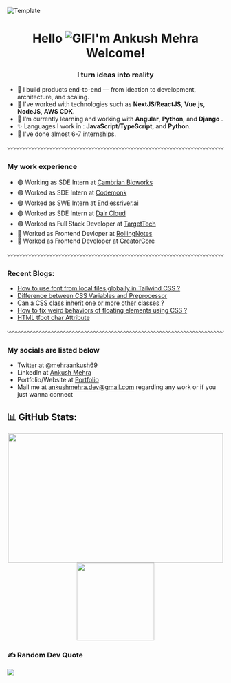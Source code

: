 
![Template](https://raw.githubusercontent.com/halfrost/halfrost/master/icons/header_.png)


<div align="center">
  <h1>Hello <img src="https://user-images.githubusercontent.com/18350557/176309783-0785949b-9127-417c-8b55-ab5a4333674e.gif" alt="GIF"/>I'm Ankush Mehra Welcome!</h1>
</div>

<h3 align="center">I turn ideas into reality </h3>

- 🚀 I build products end-to-end — from ideation to development, architecture, and scaling.    
- 👋 I've worked with technologies such as **NextJS**/**ReactJS**, **Vue.js**, **NodeJS**, **AWS CDK**.
- 💞️ I’m currently learning and working with **Angular**, **Python**, and **Django** .
- ✨ Languages I work in : **JavaScript**/**TypeScript**, and **Python**.
- 💞️ I've done almost 6-7 internships.

〰️〰️〰️〰️〰️〰️〰️〰️〰️〰️〰️〰️〰️〰️〰️〰️〰️〰️〰️〰️〰️〰️〰️〰️〰️〰️〰️〰️〰️〰️〰️〰️〰️〰️〰️〰️
### My work experience
  - 🟢 Working as SDE Intern at [Cambrian Bioworks](https://www.cambrianbioworks.com/)
  - 🟢 Worked as SDE Intern  at  [Codemonk](https://codemonk.io/)
  - 🟢 Worked as SWE Intern  at  [Endlessriver.ai](https://endlessriver.ai/)
  - 🟢 Worked as SDE Intern  at  [Dair Cloud](https://cais.dair.cloud)
  - 🟢 Worked as Full Stack Developer at [TargetTech](https://targettechnology.in/)
  - 🔴 Worked as Frontend Devloper at [RollingNotes](https://rollingnotes.in/)
  - 🔴 Worked as Frontend Developer at [CreatorCore]()
    
〰️〰️〰️〰️〰️〰️〰️〰️〰️〰️〰️〰️〰️〰️〰️〰️〰️〰️〰️〰️〰️〰️〰️〰️〰️〰️〰️〰️〰️〰️〰️〰️〰️〰️〰️〰️
### Recent Blogs:
 - [How to use font from local files globally in Tailwind CSS ?](https://www.geeksforgeeks.org/how-to-use-font-from-local-files-globally-in-tailwind-css/?itm_source=auth&itm_medium=contributions&itm_campaign=articles)
 - [Difference between CSS Variables and Preprocessor](https://www.geeksforgeeks.org/difference-between-css-variables-and-preprocessor/?itm_source=auth&itm_medium=contributions&itm_campaign=articles)
 - [Can a CSS class inherit one or more other classes ?](https://www.geeksforgeeks.org/difference-between-css-variables-and-preprocessor/?itm_source=auth&itm_medium=contributions&itm_campaign=articles)
 - [How to fix weird behaviors of floating elements using CSS ?](https://www.geeksforgeeks.org/how-to-fix-weird-behaviors-of-floating-elements-using-css/?itm_source=auth&itm_medium=contributions&itm_campaign=articles)
 - [HTML tfoot char Attribute](https://www.geeksforgeeks.org/html-tfoot-char-attribute/?itm_source=auth&itm_medium=contributions&itm_campaign=articles)
   
〰️〰️〰️〰️〰️〰️〰️〰️〰️〰️〰️〰️〰️〰️〰️〰️〰️〰️〰️〰️〰️〰️〰️〰️〰️〰️〰️〰️〰️〰️〰️〰️〰️〰️〰️〰️

### My socials are listed below
- Twitter at [@mehraankush69](https://twitter.com/mehrankush69)
- LinkedIn at [Ankush Mehra](https://www.linkedin.com/in/ankush-mehra-9a57a1233/)
- Portfolio/Website at [Portfolio](https://ankush-mehra.vercel.app/)
- Mail me at [ankushmehra.dev@gmail.com](ankushmehra.dev@gmail.com) regarding any work or if you just wanna connect
  
## 📊 GitHub Stats:
<p align="center">
  <img height="300em" width="500em" src="https://github-readme-streak-stats.herokuapp.com/?user=mehraankush&theme=react&hide_border=true" />
  <br/>
  <img height="180em" src="https://github-readme-stats.vercel.app/api/top-langs/?username=mehraankush&theme=react&hide_border=true&include_all_commits=true&count_private=true&layout=compact" />
</p>


### ✍️ Random Dev Quote
![](https://quotes-github-readme.vercel.app/api?type=horizontal&theme=radical)


<!---
mehraankush/mehraankush is a ✨ special ✨ repository because its `README.md` (this file) appears on your GitHub profile.
You can click the Preview link to take a look at your changes.
--->
